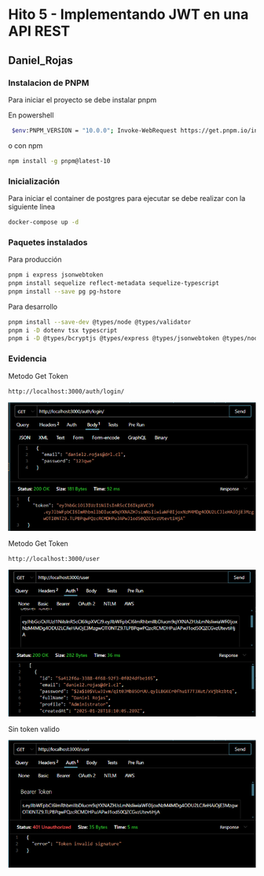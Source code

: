# Hito 5 - Implementando JWT en una API REST
## Daniel_Rojas

### Instalacion de PNPM
Para iniciar el proyecto se debe instalar pnpm

En powershell 
```bash
 $env:PNPM_VERSION = "10.0.0"; Invoke-WebRequest https://get.pnpm.io/install.ps1 -UseBasicParsing | Invoke-Expression
```
o con npm 
```bash
npm install -g pnpm@latest-10
```
### Inicialización
Para iniciar el container de postgres para ejecutar se debe realizar con la siguiente linea

```bash
docker-compose up -d
```

### Paquetes instalados
Para producción
```bash
pnpm i express jsonwebtoken
pnpm install sequelize reflect-metadata sequelize-typescript
pnpm install --save pg pg-hstore

```
Para desarrollo
```bash
pnpm install --save-dev @types/node @types/validator
pnpm i -D dotenv tsx typescript
pnpm i -D @types/bcryptjs @types/express @types/jsonwebtoken @types/node
```
### Evidencia 

Metodo Get Token
```bash
http://localhost:3000/auth/login/
```
![Get Users](./images/getToken.png)


Metodo Get Token
```bash
http://localhost:3000/user
```
![Get Users](./images/GetUserWithToken.png)

Sin token valido

![Get Users](./images/GetUserWithOutToken.png)

